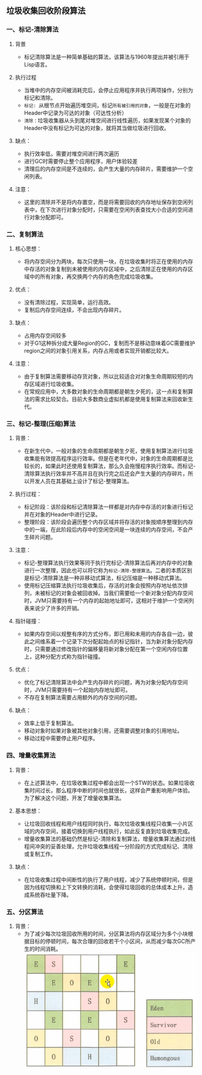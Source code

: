 ## 垃圾收集回收阶段算法

### 一、标记-清除算法

1. 背景
    - 标记清除算法是一种简单基础的算法，该算法与1960年提出并被引用于Lisp语言。

2. 执行过程
    - 当堆中的内存空间被消耗完后，会停止应用程序并执行两项操作，分别为标记和清除。
    - `标记: `从根节点开始遍历堆空间，标记`所有被引用的对象`，一般是在对象的Header中记录为可达的对象（可达性分析）
    - `清除：`垃圾收集器从头到尾对堆空间进行线性遍历，如果发现某个对象的Header中没有标记为可达的对象，就将其当做垃圾进行回收。

3. 缺点：
    - 执行效率低，需要对堆空间进行两次遍历
    - 进行GC时需要停止整个应用程序，用户体验较差
    - 清理后的内存空间是不连续的，会产生大量的内存碎片，需要维护一个空闲列表。

4. 注意：
    - 这里的清除并不是将内存置空，而是将需要回收的内存地址保存到空闲列表中，在下次进行对象分配时，只需要在空闲列表查找大小合适的空间进行对象分配即可。


### 二、复制算法

1. 核心思想：
    - 将内存空间分为两块，每次只使用一块，在垃圾收集时将正在使用的内存中存活的对象复制到未被使用的内存区域中，之后清除正在使用的内存区域中的所有对象，再交换两个内存的角色完成垃圾收集。

2. 优点：
    - 没有清除过程，实现简单，运行高效。
    - 复制后内存空间连续，不会出现内存碎片。

3. 缺点：
    - 占用内存空间较多
    - 对于G1这种拆分成大量Region的GC，复制而不是移动意味着GC需要维护region之间的对象引用关系，内存占用或者实现开销都比较大。

4. 注意：
    - 由于复制算法需要移动存货对象，所以比较适合对对象生命周期较短的内存区域进行垃圾收集。
    - 在常规应用中，大多数对象的生命周期都是朝生夕死的，这一点和复制算法的需求比较契合。目前大多数商业虚拟机都是使用复制算法来回收新生代。


### 三、标记-整理(压缩)算法

1. 背景：
    - 在新生代中，一般对象的生命周期都是朝生夕死，使用复制算法进行垃圾收集能有效提高程序运行效率。但是在老年代中，对象的生命周期都是比较长的，如果此时还使用复制算法，那么久会拖慢程序执行效率。而标记-清除算法执行效率并不高并且在执行完之后还会产生大量的内存碎片，所以开发人员在其基础上设计了标记-整理算法。

2. 执行过程：
    - 标记阶段：该阶段和标记清除算法一样都是对内存中存活的对象进行标记并在对象的Header中进行记录。
    - 整理阶段：该阶段会遍历整个内存区域并将存活的对象按顺序整理到内存中的一端，在此阶段后内存中的空闲空间是一块连续的内存空间，不会产生碎片问题。

3. 注意：
    - 标记-整理算法执行效果等同于执行完标记-清除算法后再对内存中的对象进行一次整理，因此也可以将它称为`标记-清除-整理算法`。二者的本质区别是标记-清除算法是一种非移动式算法，标记压缩是一种移动式算法。
    - 使用标记压缩算法执行垃圾收集后，存活的对象会按照内存地址依次排列，未被标记的对象会被回收掉。当我们需要给一个新对象分配内存空间时，JVM只需要持有一个内存的起始地址即可，这相对于维护一个空闲列表来说少了许多的开销。

4. 指针碰撞：
    - 如果内存空间以规整有序的方式分布，即已用和未用的内存各自一边，彼此之间维系着一个记录下次分配起始点的标记指针，当为新对象分配内存时，只需要通过修改指针的偏移量将新对象分配在第一个空闲内存位置上，这种分配方式称为指针碰撞。

5. 优点：
    - 优化了标记清除算法中会产生内存碎片的问题，再为对象分配内存空间时，JVM只需要持有一个起始内存地址即可。
    - 不存在复制算法需要占用额外的内存空间的问题。

6. 缺点：
    - 效率上低于复制算法。
    - 移动对象时如果对象被其他对象引用，还需要调整对象的引用地址。
    - 移动过程中需要停止用户程序。


### 四、增量收集算法

1. 背景：
    - 在上述算法中，在垃圾收集过程中都会出现一个STW的状态。如果垃圾收集时间过长，那么程序中断的时间也就很长，这样会严重影响用户体验。为了解决这个问题，开发了增量收集算法。

2. 基本思想：
    - 让垃圾回收线程和用户线程同时执行，每次垃圾收集线程只收集一小片区域的内存空间，接着切换到用户线程执行，如此反复直到垃圾收集完成。
    - 增量收集算法的基础仍然是标记-清除和复制算法，增量收集算法通过对线程间冲突的妥善处理，允许垃圾收集线程一分阶段的方式完成标记、清除或复制工作。

3. 缺点：
    - 在垃圾收集过程中间断性的执行了用户线程，减少了系统停顿时间，但是因为线程切换和上下文转换的消耗，会使得垃圾回收的总体成本上升，造成系统吞吐量下降。

### 五、分区算法
1. 背景：
    - 为了减少每次垃圾回收所用的时间，分区算法将内存区域分为多个小块根据目标的停顿时间，每次合理的回收若干个小区间，从而减少每次GC所产生的时间消耗。![分区算法](./img/分区算法.jpg)











